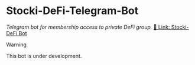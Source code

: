 # Stocki-DeFi-Telegram-Bot

_Telegram bot for membership access to private DeFi group._
[🔗 Link: Stocki-DeFi Bot](https://t.me/StockiDeFi_bot)

> [!WARNING]  
> This bot is under development.
